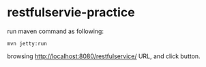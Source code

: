 # restfulservie-practice


run maven command as following:

    mvn jetty:run
    
browsing [http://localhost:8080/restfulservice/](http://localhost:8080/restfulservice/) URL, and click button. 


